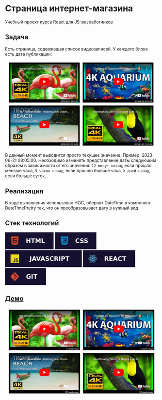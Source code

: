 # Страница интернет-магазина

Учебный проект курса [React для JS-разработчиков](https://netology.ru/programs/react)

## **Задача**

Есть страница, содержащая список видеозаписей. У каждого блока есть дата публикации:

![preview](./public/images/preview.png)

В данный момент выводится просто текущее значение. Пример: 2023-06-21 08:05:00. Необходимо изменять представление даты следующим образом в зависимости от его значения: `12 минут назад`, если прошло меньше часа, `5 часов назад`, если прошло больше часа, `X дней назад`, если больше суток.

## **Реализация**

В ходе выполнения использован HOC, обернут DateTime в компонент DateTimePretty так, что он преобразовывает дату в нужный вид.

## **Стек технологий**

![HTML](./public/images/html.svg)
![CSS](./public/images/css.svg)
![JS](./public/images/js.svg)
![REACT](./public/images/react.svg)
![GIT](./public/images/git.svg)

## [**Демо**](https://store-func.vercel.app/)

![demo](./public/images/demo.jpg)
